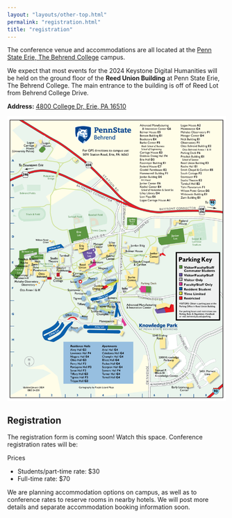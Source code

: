 ```yaml
---
layout: "layouts/other-top.html"
permalink: "registration.html"
title: "registration"
---
```


The conference venue and accommodations are all located at the <a href="https://behrend.psu.edu/" target="_blank">Penn State Erie, The Behrend College</a> campus. 

<div id="venue">
<div>

<!-- ## Venue - Reed Union Building, McGarvey Commons?? -->

We expect that most events for the 2024 Keystone Digital Humanities will be held on the ground floor of the <strong>Reed Union Building</strong> at Penn State Erie, The Behrend College. The main entrance to the building is off of Reed Lot from Behrend College Drive.

<strong>Address:</strong> <a href="https://www.google.com/maps/place/Reed+Lot/@42.1200915,-79.983339,20.56z/data=!4m6!3m5!1s0x882d7dbe8be7146b:0x92945f1e7b2d56c0!8m2!3d42.120107!4d-79.9835215!16s%2Fg%2F11fnvk61yv?entry=ttu" target="_blank">4800 College Dr, Erie, PA 16510</a>

</div>

<div id="campusMap">
<a href="chrome-extension://efaidnbmnnnibpcajpcglclefindmkaj/https://behrend.psu.edu/files/pdf/62726/2021/11/04/behrend-campus-map-2024-web.pdf" target="_blank"><img src="img/behrendCampus.png" alt="Image of the Behrend campus map"/></a>
</div>

</div>

## Registration

The registration form is coming soon! Watch this space. Conference registration rates will be:

<span id="price">Prices</span>
<ul id="regPrice">

<li>Students/part-time rate: $30</li>

<li>Full-time rate: $70</li>
</ul>

We are planning accommodation options on campus, as well as to conference rates to reserve rooms in nearby hotels. 
We will post more details and separate accommodation booking information soon.

<!-- ## Transportation

### Parking Pass

### Public Transportation

### Other Options -->

